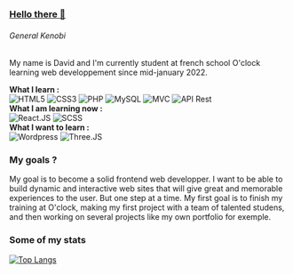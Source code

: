 ### <ins>Hello there<ins> 👋 
###### *General Kenobi*

My name is David and I'm currently student at french school O'clock learning web developpement since mid-january 2022. 

**What I learn :** </br>
![HTML5](https://img.shields.io/badge/-HTML5-blue)
![CSS3](https://img.shields.io/badge/-CSS3-orange)
![PHP](https://img.shields.io/badge/-PHP-blue)
![MySQL](https://img.shields.io/badge/-MySql-lightgrey)
![MVC](https://img.shields.io/badge/-MVC-yellow)
![API Rest](https://img.shields.io/badge/-API%20Rest-red)</br>
**What I am learning now :** </br>
![React.JS](https://img.shields.io/badge/-React.JS-blue)
![SCSS](https://img.shields.io/badge/-SCSS-orange)</br>
**What I want to learn :** </br>
![Wordpress](https://img.shields.io/badge/-Wordpress-blue)
![Three.JS](https://img.shields.io/badge/-Three.JS-red)

### My goals ?

My goal is to become a solid frontend web developper. I want to be able to build dynamic and interactive web sites that will give great and memorable experiences to the user. But one step at a time. My first goal is to finish my training at O'clock, making my first project with a team of talented studens, and then working on several projects like my own portfolio for exemple.

### Some of my stats

[![Top Langs](https://github-readme-stats.vercel.app/api/top-langs/?username=DavidPoulain&layout=compact&theme=vision-friendly-dark)](https://github.com/anuraghazra/github-readme-stats)





<!--
**DavidPoulain/DavidPoulain** is a ✨ _special_ ✨ repository because its `README.md` (this file) appears on your GitHub profile.

Here are some ideas to get you started:

- 🔭 I’m currently working on ...
- 🌱 I’m currently learning ...
- 👯 I’m looking to collaborate on ...
- 🤔 I’m looking for help with ...
- 💬 Ask me about ...
- 📫 How to reach me: ...
- 😄 Pronouns: ...
- ⚡ Fun fact: ...
-->


